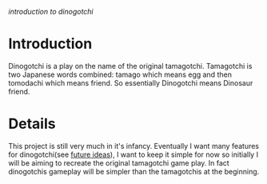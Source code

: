 _introduction to dinogotchi_

# Introduction #

Dinogotchi is a play on the name of the original tamagotchi.  Tamagotchi is two Japanese words combined: tamago which means egg and then tomodachi which means friend.  So essentially Dinogotchi means Dinosaur friend.


# Details #

This project is still very much in it's infancy.  Eventually I want many features for dinogotchi(see [future ideas](FutureIdeas.md)), I want to keep it simple for now so initially I will be aiming to recreate the original tamagotchi game play.  In fact dinogotchis gameplay will be simpler than the tamagotchis at the beginning.